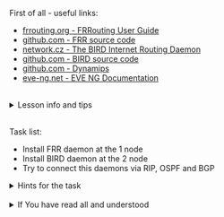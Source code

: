 First of all - useful links:

- [frrouting.org - FRRouting User Guide](https://docs.frrouting.org/en/latest/)
- [github.com - FRR source code](https://github.com/FRRouting/frr)
- [network.cz - The BIRD Internet Routing Daemon](https://bird.network.cz/)
- [github.com - BIRD source code](https://github.com/CZ-NIC/bird)
- [github.com - Dynamips](https://github.com/GNS3/dynamips)
- [eve-ng.net - EVE NG Documentation](https://www.eve-ng.net/index.php/documentation/)
<br>
<details><summary>Lesson info and tips</summary>
<pre>
  - FRR is a fully featured, high performance, free software IP routing suite. It implements all standard routing protocols such as BGP, RIP, OSPF, IS-IS and more
  - The BIRD project aims to develop a fully functional dynamic IP routing daemon primarily targeted on (but not limited to) Linux, FreeBSD and other UNIX-like systems and distributed under the GNU General Public License.
</pre>
</details><br>

Task list:
- Install FRR daemon at the 1 node
- Install BIRD daemon at the 2 node
- Try to connect this daemons via RIP, OSPF and BGP

<details><summary>Hints for the task</summary>
<pre>
<strong>Task 1:</strong>
Look at [FRR basics](https://docs.frrouting.org/en/latest/basics.html)
and [BIRD examples](https://gitlab.nic.cz/labs/bird/-/wikis/Examples)
</pre>
</details>
<br>
<details><summary>If You have read all and understood</summary>
<pre>
`touch IReadAllAndUndnderstood`{{exec}}
</pre>
